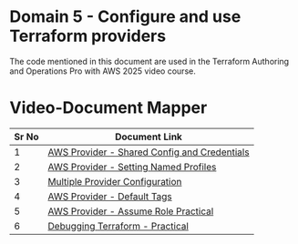 # Domain 5 - Configure and use Terraform providers

The code mentioned in this document are used in the Terraform Authoring and Operations Pro with AWS 2025 video course.


# Video-Document Mapper

| Sr No | Document Link |
| ------ | ------ |
| 1 | [AWS Provider - Shared Config and Credentials][PlDb] |
| 2 | [AWS Provider - Setting Named Profiles][PlDc] |
| 3 | [Multiple Provider Configuration][PlDd] |
| 4 | [AWS Provider - Default Tags][PlDe] |
| 5 | [AWS Provider - Assume Role Practical][PlDe] |
| 6 | [Debugging Terraform - Practical][PlDf] |




   [PlDa]: <./shared-creds-config.md>
   [PlDb]: <./named-profile.md>   
   [PlDc]: <./multi-provider.md>
   [PlDd]: <./default-tags.md>   
   [PlDe]: <./assume-role.md>   
   [PlDf]: <./debugging.md>   

  
